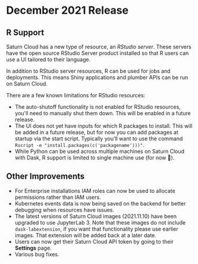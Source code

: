 # December 2021 Release

## R Support

Saturn Cloud has a new type of resource, an _RStudio server_. These servers have the open source RStudio Server product installed so that R users can use a UI tailored to their language.

In addition to RStudio server resources, R can be used for jobs and deployments. This means Shiny applications and plumber APIs can be run on Saturn Cloud.

There are a few known limitations for RStudio resources:

* The auto-shutoff functionality is not enabled for RStudio resources, you'll need to manually shut them down. This will be enabled in a future release.
* The UI does not yet have inputs for which R packages to install. This will be added in a future release, but for now you can add packages at startup via the start script. Typically you'll want to use the command `Rscript -e "install.packages(c('packagename')))"`.
* While Python can be used across multiple machines on Saturn Cloud with Dask, R support is limited to single machine use (for now 👀).

## Other Improvements

* For Enterprise installations IAM roles can now be used to allocate permissions rather than IAM users.
* Kubernetes events data is now being saved on the backend for better debugging when resources have issues.
* The latest versions of Saturn Cloud images (2021.11.10) have been upgraded to use JupyterLab 3. Note that these images do not include `dask-labextension`, if you want that functionality please use earlier images. That extension will be added back at a later date.
* Users can now get their Saturn Cloud API token by going to their **Settings** page.
* Various bug fixes.
